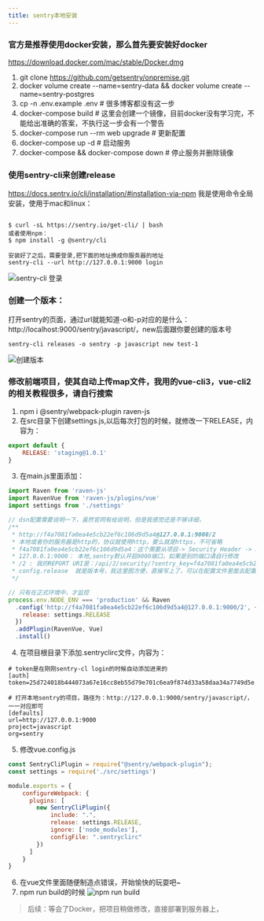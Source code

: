 ```yaml
---
title: sentry本地安装
---
```


### 官方是推荐使用docker安装，那么首先要安装好docker
https://download.docker.com/mac/stable/Docker.dmg

1. git clone https://github.com/getsentry/onpremise.git
2. docker volume create --name=sentry-data && docker volume create --name=sentry-postgres
3. cp -n .env.example .env # 很多博客都没有这一步
4. docker-compose build # 这里会创建一个镜像，目前docker没有学习完，不能给出准确的答案，不执行这一步会有一个警告
5. docker-compose run --rm web upgrade  # 更新配置
6. docker-compose up -d  # 启动服务
7. docker-compose && docker-compose down # 停止服务并删除镜像

### 使用sentry-cli来创建release
https://docs.sentry.io/cli/installation/#installation-via-npm
我是使用命令全局安装，使用于mac和linux：
```code

$ curl -sL https://sentry.io/get-cli/ | bash
或者使用npm：
$ npm install -g @sentry/cli

安装好了之后，需要登录,把下面的地址换成你服务器的地址
sentry-cli --url http://127.0.0.1:9000 login

```
![sentry-cli 登录](/img/sentry/sentry-cli-login.png)
### 创建一个版本：
打开sentry的页面，通过url就能知道-o和-p对应的是什么：http://localhost:9000/sentry/javascript/，new后面跟你要创建的版本号

```code
sentry-cli releases -o sentry -p javascript new test-1
```
![创建版本](/img/sentry/create-release.png)

### 修改前端项目，使其自动上传map文件，我用的vue-cli3，vue-cli2的相关教程很多，请自行搜索
1. npm i @sentry/webpack-plugin raven-js
2. 在src目录下创建settings.js,以后每次打包的时候，就修改一下RELEASE，内容为：
```js
export default {
    RELEASE: 'staging@1.0.1'
}
```

3. 在main.js里面添加：
```js
import Raven from 'raven-js'
import RavenVue from 'raven-js/plugins/vue'
import settings from './settings'

// dsn配置需要说明一下，虽然官网有给说明，但是我感觉还是不够详细，
/**
 * http://f4a7081fa0ea4e5cb22ef6c106d9d5a4@127.0.0.1:9000/2
 * 本地或者你的服务器是http的，协议就使用http，要么就是https，不可省略
 * f4a7081fa0ea4e5cb22ef6c106d9d5a4：这个需要从项目-> Security Header -> REPORT URI 这里里面去获取，我的REPORT URI是：/api/2/security/?sentry_key=f4a7081fa0ea4e5cb22ef6c106d9d5a4，就是sentry_key
 * 127.0.0.1:9000： 本地,sentry默认开启9000端口，如果是别的端口请自行修改
 * /2 : 我的REPORT URI是：/api/2/security/?sentry_key=f4a7081fa0ea4e5cb22ef6c106d9d5a4 api后面跟的就是
 * config.release  就是版本号，我这里图方便，直接写上了，可以在配置文件里面去配置一下，在两个地方去引用，z
 */

// 只有在正式环境中，才监控
process.env.NODE_ENV === 'production' && Raven
  .config('http://f4a7081fa0ea4e5cb22ef6c106d9d5a4@127.0.0.1:9000/2', {
    release: settings.RELEASE
  })
  .addPlugin(RavenVue, Vue)
  .install()
```

4. 在项目根目录下添加.sentryclirc文件，内容为：
```
# token是在刚刚sentry-cl login的时候自动添加进来的
[auth]
token=25d724018b444073a67e16cc8eb55d79e701c6ea9f874d33a58daa34a7749d5e

# 打开本地sentry的项目，路径为：http://127.0.0.1:9000/sentry/javascript/，一一对应即可
[defaults]
url=http://127.0.0.1:9000
project=javascript
org=sentry

```

5. 修改vue.config.js
```js
const SentryCliPlugin = require("@sentry/webpack-plugin");
const settings = require('./src/settings')

module.exports = {
    configureWebpack: {
      plugins: [
        new SentryCliPlugin({
            include: ".",
            release: settings.RELEASE,
            ignore: ['node_modules'],
            configFile: ".sentryclirc"
        })
      ]
    }
}

```

6. 在vue文件里面随便制造点错误，开始愉快的玩耍吧~
7. npm run build的时候
![npm run build](/img/sentry/npm-run-build.png)

> 后续：等会了Docker，把项目稍做修改，直接部署到服务器上，




